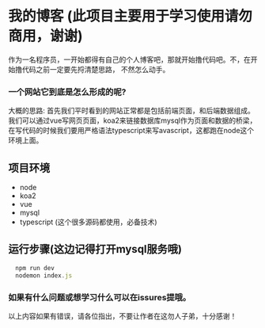 # 我的博客 (此项目主要用于学习使用请勿商用，谢谢)

作为一名程序员，一开始都得有自己的个人博客吧，那就开始撸代码吧。不，在开始撸代码之前一定要先捋清楚思路，
不然怎么动手。

### 一个网站它到底是怎么形成的呢?
大概的思路:
首先我们平时看到的网站正常都是包括前端页面，和后端数据组成。我们可以通过vue写网页页面，koa2来链接数据库mysql作为页面和数据的桥梁，在写代码的时候我们要用严格语法typescript来写avascript，这都跑在node这个环境上面。

## 项目环境
- node
- koa2
- vue
- mysql
- typescript (这个很多源码都使用，必备技术)

## 运行步骤(这边记得打开mysql服务哦)

```js
  npm run dev
  nodemon index.js
```
### 如果有什么问题或想学习什么可以在issures提哦。

以上内容如果有错误，请各位指出，不要让作者在这勿人子弟，十分感谢！
